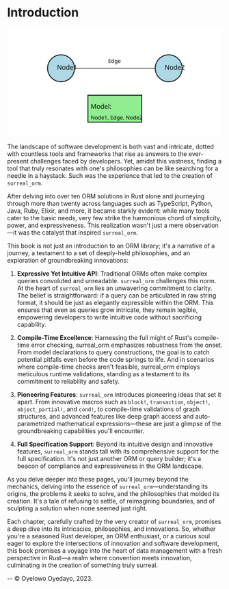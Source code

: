 # Introduction

![The Rust Logo](./assets/concept.svg)

The landscape of software development is both vast and intricate, dotted with
countless tools and frameworks that rise as answers to the ever-present
challenges faced by developers. Yet, amidst this vastness, finding a tool that
truly resonates with one's philosophies can be like searching for a needle in a
haystack. Such was the experience that led to the creation of `surreal_orm`.

After delving into over ten ORM solutions in Rust alone and journeying through
more than twenty across languages such as TypeScript, Python, Java, Ruby,
Elixir, and more, it became starkly evident: while many tools cater to the basic
needs, very few strike the harmonious chord of simplicity, power, and
expressiveness. This realization wasn't just a mere observation—it was the
catalyst that inspired `surreal_orm`.

This book is not just an introduction to an ORM library; it's a narrative of a
journey, a testament to a set of deeply-held philosophies, and an exploration of
groundbreaking innovations:

1. **Expressive Yet Intuitive API**: Traditional ORMs often make complex queries
   convoluted and unreadable. `surreal_orm` challenges this norm. At the heart
   of `surreal_orm` lies an unwavering commitment to clarity. The belief is
   straightforward: if a query can be articulated in raw string format, it
   should be just as elegantly expressible within the ORM. This ensures that
   even as queries grow intricate, they remain legible, empowering developers to
   write intuitive code without sacrificing capability.

2. **Compile-Time Excellence**: Harnessing the full might of Rust's compile-time
   error checking, surreal_orm emphasizes robustness from the onset. From model
   declarations to query constructions, the goal is to catch potential pitfalls
   even before the code springs to life. And in scenarios where compile-time
   checks aren't feasible, surreal_orm employs meticulous runtime validations,
   standing as a testament to its commitment to reliability and safety.

3. **Pioneering Features**: `surreal_orm` introduces pioneering ideas that set
   it apart. From innovative macros such as `block!`, `transaction`, `object!`,
   `object_partial!`, and `cond!`, to compile-time validations of graph
   structures, and advanced features like deep graph access and
   auto-parametrized mathematical expressions—these are just a glimpse of the
   groundbreaking capabilities you'll encounter.

4. **Full Specification Support**: Beyond its intuitive design and innovative
   features, `surreal_orm` stands tall with its comprehensive support for the
   full specification. It's not just another ORM or query builder; it's a beacon
   of compliance and expressiveness in the ORM landscape.

As you delve deeper into these pages, you'll journey beyond the mechanics,
delving into the essence of `surreal_orm`—understanding its origins, the
problems it seeks to solve, and the philosophies that molded its creation. It's
a tale of refusing to settle, of reimagining boundaries, and of sculpting a
solution when none seemed just right.

Each chapter, carefully crafted by the very creator of `surreal_orm`, promises a
deep dive into its intricacies, philosophies, and innovations. So, whether
you're a seasoned Rust developer, an ORM enthusiast, or a curious soul eager to
explore the intersections of innovation and software development, this book
promises a voyage into the heart of data management with a fresh perspective in
Rust—a realm where convention meets innovation, culminating in the creation of
something truly surreal.

-- © Oyelowo Oyedayo, 2023.
